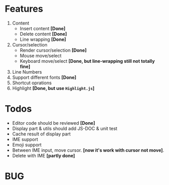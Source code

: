 # Features

1. Content
    - Insert content **[Done]**
    - Delete content **[Done]**
    - Line wrapping **[Done]**
2. Cursor/selection
    - Render cursor/selection **[Done]**
    - Mouse move/select
    - Keyboard move/select **[Done, but line-wrapping still not totally fine]**
3. Line Numbers
4. Support different fonts **[Done]**
5. Shortcut oprations
6. Highlight **[Done, but use `Highlight.js`]**

# Todos

- Editor code should be reviewed **[Done]**
- Display part & utils should add JS-DOC & unit test
- Cache result of display part
- IME support
- Emoji support
- Between IME input, move cursor. **[now it's work with cursor not move]**.
- Delete with IME **[partly done]**

# BUG


